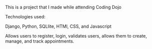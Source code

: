 This is a project that I made while attending Coding Dojo

Technologies used:

Django, 
Python, 
SQLlite, 
HTMl, 
CSS, 
and Javascript

Allows users to register, login, validates users, allows them to create, manage, and track appointments.

